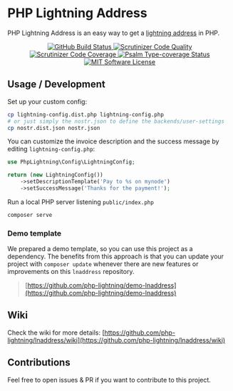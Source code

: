 # PHP Lightning Address

PHP Lightning Address is an easy way to get a [lightning address](https://lightningaddress.com/) in PHP.

<p align="center">
  <a href="https://github.com/php-lightning/lnaddress/actions">
    <img src="https://github.com/php-lightning/lnaddress/workflows/CI/badge.svg" alt="GitHub Build Status">
  </a>
  <a href="https://scrutinizer-ci.com/g/php-lightning/lnaddress/?branch=main">
    <img src="https://scrutinizer-ci.com/g/php-lightning/lnaddress/badges/quality-score.png?b=main" alt="Scrutinizer Code Quality">
  </a>
  <a href="https://scrutinizer-ci.com/g/php-lightning/lnaddress/?branch=main">
    <img src="https://scrutinizer-ci.com/g/php-lightning/lnaddress/badges/coverage.png?b=main" alt="Scrutinizer Code Coverage">
  </a>
  <a href="https://shepherd.dev/github/php-lightning/lnaddress">
    <img src="https://shepherd.dev/github/php-lightning/lnaddress/coverage.svg" alt="Psalm Type-coverage Status">
  </a>
  <a href="https://github.com/php-lightning/lnaddress/blob/master/LICENSE">
    <img src="https://img.shields.io/badge/License-MIT-green.svg" alt="MIT Software License">
  </a>
</p>

## Usage / Development

Set up your custom config:

```bash
cp lightning-config.dist.php lightning-config.php
# or just simply the nostr.json to define the backends/user-settings
cp nostr.dist.json nostr.json
```

You can customize the invoice description and the success message by editing
`lightning-config.php`:

```php
use PhpLightning\Config\LightningConfig;

return (new LightningConfig())
    ->setDescriptionTemplate('Pay to %s on mynode')
    ->setSuccessMessage('Thanks for the payment!');
```

Run a local PHP server listening `public/index.php`

```bash
composer serve
```

### Demo template

We prepared a demo template, so you can use this project as a dependency. The benefits from this approach is that you can update your project with `composer update` whenever there are new features or improvements on this `lnaddress` repository.

> [https://github.com/php-lightning/demo-lnaddress](https://github.com/php-lightning/demo-lnaddress)

## Wiki

Check the wiki for more details: [https://github.com/php-lightning/lnaddress/wiki](https://github.com/php-lightning/lnaddress/wiki)

## Contributions

Feel free to open issues & PR if you want to contribute to this project.
